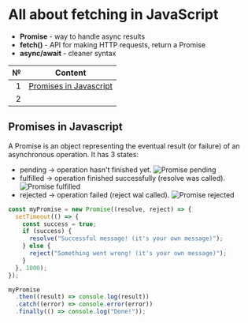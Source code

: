 # All about fetching in JavaScript

- **Promise** - way to handle async results
- **fetch()** - API for making HTTP requests, return a Promise
- **async/await** - cleaner syntax

|   № | Content                     |
| --: | --------------------------- |
|   1 | [Promises in Javascript](#) |
|   2 | [](#)                       |

## Promises in Javascript

A Promise is an object representing the eventual result (or failure) of an asynchronous operation.
It has 3 states:

- pending -> operation hasn't finished yet.
  ![Promise pending](/images/pending.png")
- fulfilled -> operation finished successfully (resolve was called).
  ![Promise fulfilled](/images/fulfilled.png")
- rejected -> operation failed (reject wal called).
  ![Promise rejected](/images/rejected.png")

```javascript
const myPromise = new Promise((resolve, reject) => {
  setTimeout(() => {
    const success = true;
    if (success) {
      resolve("Successful message! (it's your own message)");
    } else {
      reject("Something went wrong! (it's your own message)");
    }
  }, 1000);
});

myPromise
  .then((result) => console.log(result))
  .catch((error) => console.error(error))
  .finally(() => console.log("Done!"));
```
